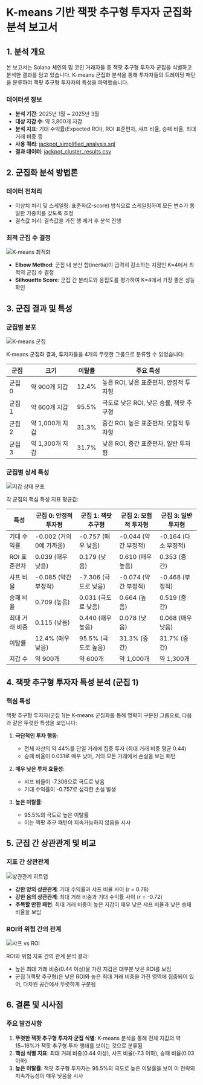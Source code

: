 # K-means 기반 잭팟 추구형 투자자 군집화 분석 보고서

## 1. 분석 개요

본 보고서는 Solana 체인의 밈 코인 거래자들 중 잭팟 추구형 투자자 군집을 식별하고 분석한 결과를 담고 있습니다. K-means 군집화 분석을 통해 투자자들의 트레이딩 패턴을 분류하여 잭팟 추구형 투자자의 특성을 파악했습니다.

### 데이터셋 정보
- **분석 기간**: 2025년 1월 ~ 2025년 3월
- **대상 지갑 수**: 약 3,800개 지갑
- **분석 지표**: 기대 수익률(Expected ROI), ROI 표준편차, 샤프 비율, 승패 비율, 최대 거래 비중 등
- **사용 쿼리**: [jackpot_simplified_analysis.sql](../../query/query/jackpot_simplified_analysis.sql)
- **결과 데이터**: [jackpot_cluster_results.csv](../report/jackpot_cluster_results.csv)

## 2. 군집화 분석 방법론

### 데이터 전처리
- 이상치 처리 및 스케일링: 표준화(Z-score) 방식으로 스케일링하여 모든 변수가 동일한 가중치를 갖도록 조정
- 결측값 처리: 결측값을 가진 행 제거 후 분석 진행

### 최적 군집 수 결정
![K-means 최적화](images/kmeans_optimization.png)

- **Elbow Method**: 군집 내 분산 합(inertia)이 급격히 감소하는 지점인 K=4에서 최적의 군집 수 결정
- **Silhouette Score**: 군집 간 분리도와 응집도를 평가하여 K=4에서 가장 좋은 성능 확인

## 3. 군집 결과 및 특성

### 군집별 분포
![K-means 군집](images/kmeans_clusters.png)

K-means 군집화 결과, 투자자들을 4개의 뚜렷한 그룹으로 분류할 수 있었습니다:

| 군집 | 크기 | 이탈률 | 주요 특성 |
|-----|-----|-------|---------|
| 군집 0 | 약 900개 지갑 | 12.4% | 높은 ROI, 낮은 표준편차, 안정적 투자형 |
| 군집 1 | 약 600개 지갑 | 95.5% | 극도로 낮은 ROI, 낮은 승률, 잭팟 추구형 |
| 군집 2 | 약 1,000개 지갑 | 31.3% | 중간 ROI, 높은 표준편차, 모험적 투자형 |
| 군집 3 | 약 1,300개 지갑 | 31.7% | 낮은 ROI, 중간 표준편차, 일반 투자형 |

### 군집별 상세 특성

![지갑 상태 분포](images/wallet_status_by_cluster.png)

각 군집의 핵심 특성 지표 평균값:

| 특성 | 군집 0: 안정적 투자형 | 군집 1: 잭팟 추구형 | 군집 2: 모험적 투자형 | 군집 3: 일반 투자형 |
|------|---------------------|-------------------|---------------------|-------------------|
| 기대 수익률 | -0.002 (거의 0에 가까움) | -0.757 (매우 낮음) | -0.044 (약간 부정적) | -0.164 (다소 부정적) |
| ROI 표준편차 | 0.039 (매우 낮음) | 0.179 (낮음) | 0.610 (매우 높음) | 0.353 (중간) |
| 샤프 비율 | -0.085 (약간 부정적) | -7.306 (극도로 낮음) | -0.074 (약간 부정적) | -0.468 (부정적) |
| 승패 비율 | 0.709 (높음) | 0.031 (극도로 낮음) | 0.664 (높음) | 0.519 (중간) |
| 최대 거래 비중 | 0.115 (낮음) | 0.440 (매우 높음) | 0.078 (낮음) | 0.068 (매우 낮음) |
| 이탈률 | 12.4% (매우 낮음) | 95.5% (극도로 높음) | 31.3% (중간) | 31.7% (중간) |
| 지갑 수 | 약 900개 | 약 600개 | 약 1,000개 | 약 1,300개 |

## 4. 잭팟 추구형 투자자 특성 분석 (군집 1)

### 핵심 특성

잭팟 추구형 투자자(군집 1)는 K-means 군집화를 통해 명확히 구분된 그룹으로, 다음과 같은 뚜렷한 특성을 보입니다:

1. **극단적인 투자 행동**:
   - 전체 자산의 약 44%를 단일 거래에 집중 투자 (최대 거래 비중 평균 0.44)
   - 승패 비율이 0.031로 매우 낮아, 거의 모든 거래에서 손실을 보는 패턴

2. **매우 낮은 투자 효율성**:
   - 샤프 비율이 -7.306으로 극도로 낮음
   - 기대 수익률이 -0.757로 심각한 손실 발생

3. **높은 이탈률**:
   - 95.5%의 극도로 높은 이탈률
   - 이는 잭팟 추구 패턴이 지속가능하지 않음을 시사

## 5. 군집 간 상관관계 및 비교

### 지표 간 상관관계
![상관관계 히트맵](images/correlation_heatmap.png)

- **강한 양의 상관관계**: 기대 수익률과 샤프 비율 사이 (r = 0.78)
- **강한 음의 상관관계**: 최대 거래 비중과 기대 수익률 사이 (r = -0.72)
- **주목할 만한 패턴**: 최대 거래 비중이 높은 지갑이 매우 낮은 샤프 비율과 낮은 승패 비율을 보임

### ROI와 위험 간의 관계
![샤프 vs ROI](images/sharpe_vs_roi.png)

ROI와 위험 지표 간의 관계 분석 결과:
- 높은 최대 거래 비중(0.44 이상)을 가진 지갑은 대부분 낮은 ROI를 보임
- 군집 1(잭팟 추구형)은 낮은 ROI와 높은 최대 거래 비중을 가진 영역에 집중되어 있어, 다차원 공간에서 뚜렷하게 구분됨

## 6. 결론 및 시사점

### 주요 발견사항
1. **뚜렷한 잭팟 추구형 투자자 군집 식별**: K-means 분석을 통해 전체 지갑의 약 15~16%가 잭팟 추구형 투자 행태를 보이는 것으로 분류됨
2. **핵심 식별 지표**: 최대 거래 비중(0.44 이상), 샤프 비율(-7.3 이하), 승패 비율(0.03 이하)
3. **높은 이탈률**: 잭팟 추구형 투자자는 95.5%의 극도로 높은 이탈률을 보여 이 전략의 지속가능성이 매우 낮음을 시사